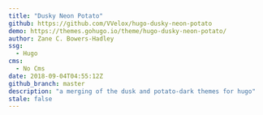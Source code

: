 ```yaml
---
title: "Dusky Neon Potato"
github: https://github.com/VVelox/hugo-dusky-neon-potato
demo: https://themes.gohugo.io/theme/hugo-dusky-neon-potato/
author: Zane C. Bowers-Hadley
ssg:
  - Hugo
cms:
  - No Cms
date: 2018-09-04T04:55:12Z
github_branch: master
description: "a merging of the dusk and potato-dark themes for hugo"
stale: false
---
```


